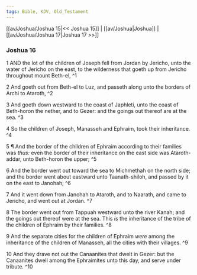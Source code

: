 ```yaml
---
tags: Bible, KJV, Old_Testament
---
```


[[av/Joshua/Joshua 15|<< Joshua 15]] | [[av/Joshua|Joshua]] | [[av/Joshua/Joshua 17|Joshua 17 >>]]

### Joshua 16

1 AND the lot of the children of Joseph fell from Jordan by Jericho, unto the water of Jericho on the east, to the wilderness that goeth up from Jericho throughout mount Beth-el, ^1

2 And goeth out from Beth-el to Luz, and passeth along unto the borders of Archi to Ataroth, ^2

3 And goeth down westward to the coast of Japhleti, unto the coast of Beth-horon the nether, and to Gezer: and the goings out thereof are at the sea. ^3

4 So the children of Joseph, Manasseh and Ephraim, took their inheritance. ^4

5 ¶ And the border of the children of Ephraim according to their families was _thus:_ even the border of their inheritance on the east side was Ataroth-addar, unto Beth-horon the upper; ^5

6 And the border went out toward the sea to Michmethah on the north side; and the border went about eastward unto Taanath-shiloh, and passed by it on the east to Janohah; ^6

7 And it went down from Janohah to Ataroth, and to Naarath, and came to Jericho, and went out at Jordan. ^7

8 The border went out from Tappuah westward unto the river Kanah; and the goings out thereof were at the sea. This _is_ the inheritance of the tribe of the children of Ephraim by their families. ^8

9 And the separate cities for the children of Ephraim _were_ among the inheritance of the children of Manasseh, all the cities with their villages. ^9

10 And they drave not out the Canaanites that dwelt in Gezer: but the Canaanites dwell among the Ephraimites unto this day, and serve under tribute. ^10
